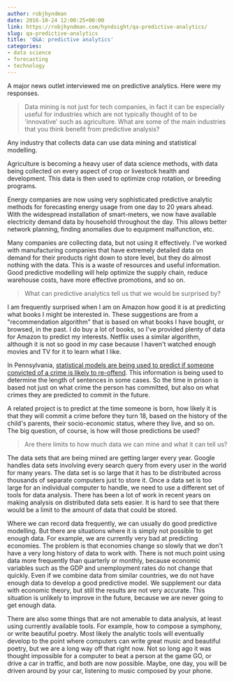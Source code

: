 ```yaml
---
author: robjhyndman
date: 2016-10-24 12:00:25+00:00
link: https://robjhyndman.com/hyndsight/qa-predictive-analytics/
slug: qa-predictive-analytics
title: 'Q&A: predictive analytics'
categories:
- data science
- forecasting
- technology
---
```


A major news outlet interviewed me on predictive analytics. Here were my responses.<!-- more -->


>Data mining is not just for tech companies, in fact it can be especially useful for industries which are not typically thought of to be 'innovative' such as agriculture. What are some of the main industries that you think benefit from predictive analysis?



Any industry that collects data can use data mining and statistical modelling.

Agriculture is becoming a heavy user of data science methods, with data being collected on every aspect of crop or livestock health and development. This data is then used to optimize crop rotation, or breeding programs.

Energy companies are now using very sophisticated predictive analytic methods for forecasting energy usage from one day to 20 years ahead. With the widespread installation of smart-meters, we now have available electricity demand data by household throughout the day. This allows better network planning, finding anomalies due to equipment malfunction, etc.

Many companies are collecting data, but not using it effectively. I've worked with manufacturing companies that have extremely detailed data on demand for their products right down to store level, but they do almost nothing with the data. This is a waste of resources and useful information. Good predictive modelling will help optimize the supply chain, reduce warehouse costs, have more effective promotions, and so on.


>What can predictive analytics tell us that we would be surprised by?



I am frequently surprised when I am on Amazon how good it is at predicting what books I might be interested in. These suggestions are from a "recommendation algorithm" that is based on what books I have bought, or browsed, in the past. I do buy a lot of books, so I've provided plenty of data for Amazon to predict my interests. Netflix uses a similar algorithm, although it is not so good in my case because I haven't watched enough movies and TV for it to learn what I like.

In Pennsylvania, [statistical models are being used to predict if someone convicted of a crime is likely to re-offend](https://www.themarshallproject.org/2015/08/04/the-new-science-of-sentencing). This information is being used to determine the length of sentences in some cases. So the time in prison is based not just on what crime the person has committed, but also on what crimes they are predicted to commit in the future.

A related project is to predict at the time someone is born, how likely it is that they will commit a crime before they turn 18, based on the history of the child's parents, their socio-economic status, where they live, and so on. The big question, of course, is how will those predictions be used?



>Are there limits to how much data we can mine and what it can tell us?



The data sets that are being mined are getting larger every year. Google handles data sets involving every search query from every user in the world for many years. The data set is so large that it has to be distributed across thousands of separate computers just to store it. Once a data set is too large for an individual computer to handle, we need to use a different set of tools for data analysis. There has been a lot of work in recent years on making analysis on distributed data sets easier. It is hard to see that there would be a limit to the amount of data that could be stored.

Where we can record data frequently, we can usually do good predictive modelling. But there are situations where it is simply not possible to get enough data. For example, we are currently very bad at predicting economies. The problem is that economies change so slowly that we don't have a very long history of data to work with. There is not much point using data more frequently than quarterly or monthly, because economic variables such as the GDP and unemployment rates do not change that quickly. Even if we combine data from similar countries, we do not have enough data to develop a good predictive model. We supplement our data with economic theory, but still the results are not very accurate. This situation is unlikely to improve in the future, because we are never going to get enough data.

There are also some things that are not amenable to data analysis, at least using currently available tools. For example, how to compose a symphony, or write beautiful poetry. Most likely the analytic tools will eventually develop to the point where computers can write great music and beautiful poetry, but we are a long way off that right now. Not so long ago it was thought impossible for a computer to beat a person at the game GO, or drive a car in traffic, and both are now possible. Maybe, one day, you will be driven around by your car, listening to music composed by your phone.
